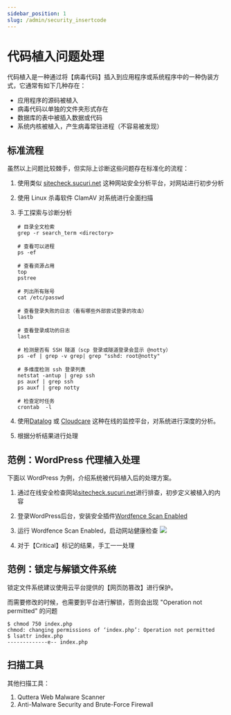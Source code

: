 ```yaml
---
sidebar_position: 1
slug: /admin/security_insertcode
---
```


# 代码植入问题处理

代码植入是一种通过将【病毒代码】插入到应用程序或系统程序中的一种伪装方式，它通常有如下几种存在：  

* 应用程序的源码被植入
* 病毒代码以单独的文件夹形式存在
* 数据库的表中被插入数据或代码
* 系统内核被植入，产生病毒常驻进程（不容易被发现）

## 标准流程

虽然以上问题比较棘手，但实际上诊断这些问题存在标准化的流程：

1. 使用类似 [sitecheck.sucuri.net](https://sitecheck.sucuri.net/) 这种网站安全分析平台，对网站进行初步分析

2. 使用 Linux 杀毒软件 ClamAV 对系统进行全面扫描

3. 手工探索与诊断分析
   ```
   # 目录全文检索
   grep -r search_term <directory>
   
   # 查看可以进程
   ps -ef
   
   # 查看资源占用
   top
   pstree
   
   # 列出所有账号
   cat /etc/passwd
   
   # 查看登录失败的日志（看有哪些外部尝试登录的攻击）
   lastb
   
   # 查看登录成功的日志
   last
   
   # 检测是否有 SSH 隧道（scp 登录或隧道登录会显示 @notty）
   ps -ef | grep -v grep| grep "sshd: root@notty"
   
   # 多维度检测 ssh 登录列表
   netstat -antup | grep ssh
   ps auxf | grep ssh
   ps auxf | grep notty
   
   # 检查定时任务
   crontab  -l
   ```
4. 使用[Datalog](https://www.datadoghq.com/) 或 [Cloudcare](https://www.cloudcare.cn/) 这种在线的监控平台，对系统进行深度的分析。
5. 根据分析结果进行处理 

## 范例：WordPress 代理植入处理

下面以 WordPress 为例，介绍系统被代码植入后的处理方案。  

1. 通过在线安全检查网站[sitecheck.sucuri.net](https://sitecheck.sucuri.net)进行排查，初步定义被植入的内容

3. 登录WordPress后台，安装安全插件[Wordfence Scan Enabled](https://wordpress.org/plugins/wordfence/)

5. 运行 Wordfence Scan Enabled，启动网站健康检查
   ![](https://libs.websoft9.com/Websoft9/DocsPicture/en/wordpress/wordpress-wordfence-websoft9.png)
   
4. 对于【Critical】标记的结果，手工一一处理

## 范例：锁定与解锁文件系统

锁定文件系统建议使用云平台提供的【网页防篡改】进行保护。  

而需要修改的时候，也需要到平台进行解锁，否则会出现 "Operation not permitted" 的问题

```
$ chmod 750 index.php
chmod: changing permissions of ‘index.php’: Operation not permitted
$ lsattr index.php
-------------e-- index.php
```


## 扫描工具

其他扫描工具：

1. Quttera Web Malware Scanner 
2. Anti-Malware Security and Brute-Force Firewall 
